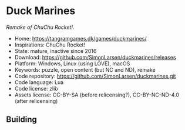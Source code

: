 # Duck Marines

_Remake of ChuChu Rocket!._

- Home: https://tangramgames.dk/games/duckmarines/
- Inspirations: ChuChu Rocket!
- State: mature, inactive since 2016
- Download: https://github.com/SimonLarsen/duckmarines/releases
- Platform: Windows, Linux (using LÖVE), macOS
- Keywords: puzzle, open content (but NC and ND), remake
- Code repository: https://github.com/SimonLarsen/duckmarines.git
- Code language: Lua
- Code license: zlib
- Assets license: CC-BY-SA (before relicensing?), CC-BY-NC-ND-4.0 (after relicensing)

## Building

